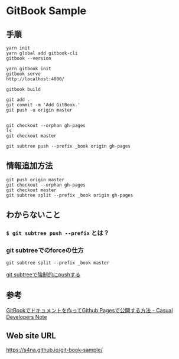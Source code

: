# GitBook Sample

## 手順

```
yarn init
yarn global add gitbook-cli
gitbook --version

yarn gitbook init
gitbook serve
http://localhost:4000/

gitbook build

git add .
git commit -m 'Add GitBook.'
git push -u origin master


git checkout --orphan gh-pages
ls
git checkout master

git subtree push --prefix _book origin gh-pages
```

## 情報追加方法

```
git push origin master
git checkout --orphan gh-pages
git checkout master
git subtree split --prefix _book origin gh-pages
```

## わからないこと

### `$ git subtree push --prefix` とは？

### git subtreeでのforceの仕方

`git subtree split --prefix _book master`

[git subtreeで強制的にpushする](https://blog.tk84.net/yKFr/)


## 参考

[GitBookでドキュメントを作ってGithub Pagesで公開する方法 - Casual Developers Note](https://casualdevelopers.com/tech-tips/how-to-publish-gitbook-documents-with-github-pages/)

## Web site URL

https://s4na.github.io/git-book-sample/
